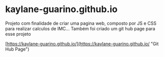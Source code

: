 # kaylane-guarino.github.io


Projeto com finalidade de criar uma pagina web, composto por JS e CSS para realizar calculos de IMC...
Também foi criado um git hub page para esse projeto 

[https://kaylane-guarino.github.io/](https://kaylane-guarino.github.io/ "Git Hub Page")
